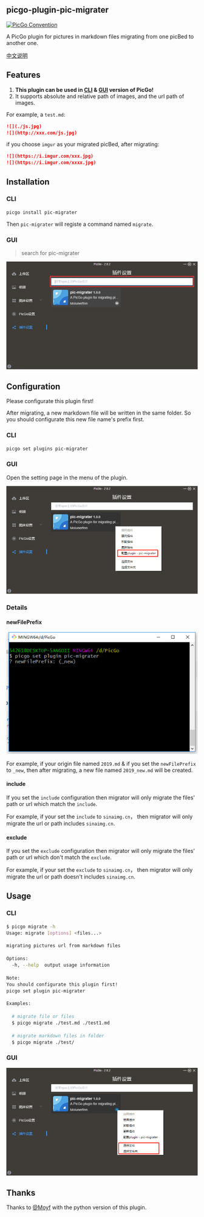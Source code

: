 ## picgo-plugin-pic-migrater

[![PicGo Convention](https://img.shields.io/badge/picgo-convention-blue.svg?style=flat-square)](https://github.com/PicGo/bump-version)

A PicGo plugin for pictures in markdown files migrating from one picBed to another one.

[中文说明](https://github.com/PicGo/picgo-plugin-pic-migrater/blob/master/README_CN.md)

## Features

1. **This plugin can be used in [CLI](https://github.com/PicGo/PicGo-Core) & [GUI](https://github.com/Molunerfinn/PicGo) version of PicGo!**
2. It supports absolute and relative path of images, and the url path of images.

For example, a `test.md`:

```md
![](./js.jpg)
![](http://xxx.com/js.jpg)
```

if you choose `imgur` as your migrated picBed, after migrating:

```md
![](https://i.imgur.com/xxx.jpg)
![](https://i.imgur.com/xxxx.jpg)
```

## Installation

### CLI

```bash
picgo install pic-migrater
```

Then `pic-migrater` will registe a command named `migrate`.

### GUI

> search for pic-migrater

![](https://raw.githubusercontent.com/Molunerfinn/test/master/test/pic-migrater.png)

## Configuration

Please configurate this plugin first!

After migrating, a new markdown file will be written in the same folder. So you should configurate this new file name's prefix first.

### CLI

```bash
picgo set plugins pic-migrater
```

### GUI

Open the setting page in the menu of the plugin.

![](https://raw.githubusercontent.com/Molunerfinn/test/master/test/GUI-prefix.png)

### Details

#### newFilePrefix

![](https://raw.githubusercontent.com/Molunerfinn/test/master/test/CLI-prefix.png)

For example, if your origin file named `2019.md` & if you set the `newFilePrefix` to `_new`, then after migrating, a new file named `2019_new.md` will be created.

#### include

If you set the `include` configuration then migrator will only migrate the files' path or url which match the `include`.

For example, if your set the `include` to `sinaimg.cn`， then migrator will only migrate the url or path includes `sinaimg.cn`.

#### exclude

If you set the `exclude` configuration then migrator will only migrate the files' path or url which don't match the `exclude`.

For example, if your set the `exclude` to `sinaimg.cn`， then migrator will only migrate the url or path doesn't includes `sinaimg.cn`.

## Usage

### CLI


```bash
$ picgo migrate -h
Usage: migrate [options] <files...>

migrating pictures url from markdown files

Options:
  -h, --help  output usage information

Note:
You should configurate this plugin first!
picgo set plugin pic-migrater

Examples:

  # migrate file or files
  $ picgo migrate ./test.md ./test1.md

  # migrate markdown files in folder
  $ picgo migrate ./test/
```

### GUI

![](https://raw.githubusercontent.com/Molunerfinn/test/master/test/pic-migrater-gui.png)

## Thanks

Thanks to [@Moyf](https://github.com/Moyf) with the python version of this plugin.